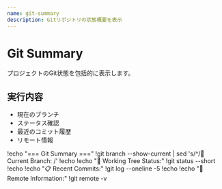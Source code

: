 ```yaml
---
name: git-summary
description: Gitリポジトリの状態概要を表示
---
```


# Git Summary

プロジェクトのGit状態を包括的に表示します。

## 実行内容

- 現在のブランチ
- ステータス確認
- 最近のコミット履歴
- リモート情報

!echo "=== Git Summary ==="
!git branch --show-current | sed 's/^/🌿 Current Branch: /'
!echo
!echo "📝 Working Tree Status:"
!git status --short
!echo
!echo "📋 Recent Commits:"
!git log --oneline -5
!echo
!echo "🔗 Remote Information:"
!git remote -v
